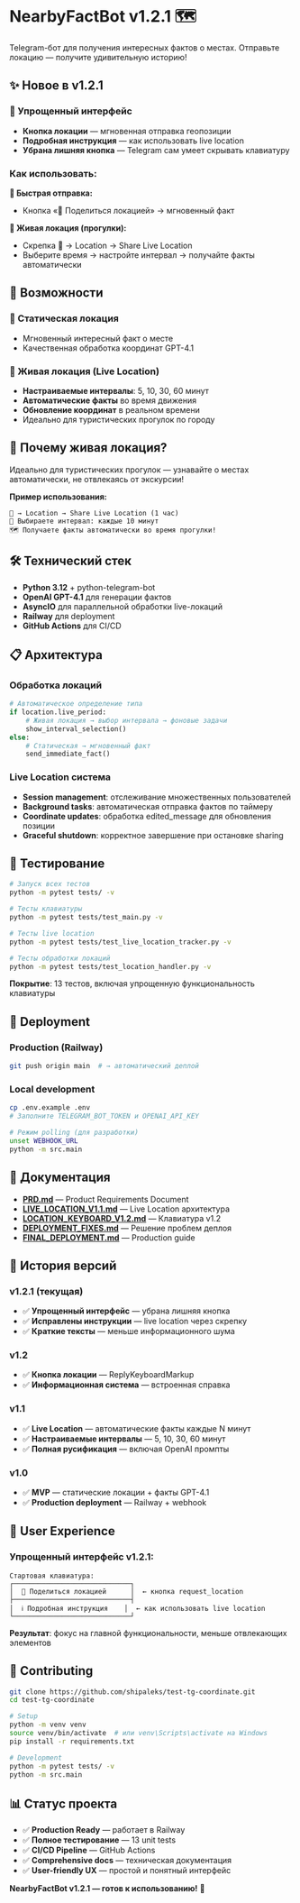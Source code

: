 # NearbyFactBot v1.2.1 🗺️

Telegram-бот для получения интересных фактов о местах. Отправьте локацию — получите удивительную историю!

## ✨ Новое в v1.2.1

### 📍 Упрощенный интерфейс  
- **Кнопка локации** — мгновенная отправка геопозиции
- **Подробная инструкция** — как использовать live location
- **Убрана лишняя кнопка** — Telegram сам умеет скрывать клавиатуру

### Как использовать:

**📍 Быстрая отправка:**
- Кнопка «📍 Поделиться локацией» → мгновенный факт

**🔴 Живая локация (прогулки):**
- Скрепка 📎 → Location → Share Live Location
- Выберите время → настройте интервал → получайте факты автоматически

## 🚀 Возможности

### 📍 Статическая локация
- Мгновенный интересный факт о месте
- Качественная обработка координат GPT-4.1

### 🔴 Живая локация (Live Location)
- **Настраиваемые интервалы**: 5, 10, 30, 60 минут  
- **Автоматические факты** во время движения
- **Обновление координат** в реальном времени
- Идеально для туристических прогулок по городу

## 🎯 Почему живая локация?

Идеально для туристических прогулок — узнавайте о местах автоматически, не отвлекаясь от экскурсии!

**Пример использования:**
```
📎 → Location → Share Live Location (1 час)
🔴 Выбираете интервал: каждые 10 минут  
🗺️ Получаете факты автоматически во время прогулки!
```

## 🛠️ Технический стек

- **Python 3.12** + python-telegram-bot
- **OpenAI GPT-4.1** для генерации фактов
- **AsyncIO** для параллельной обработки live-локаций
- **Railway** для deployment
- **GitHub Actions** для CI/CD

## 📋 Архитектура

### Обработка локаций
```python
# Автоматическое определение типа
if location.live_period:
    # Живая локация → выбор интервала → фоновые задачи
    show_interval_selection()
else:
    # Статическая → мгновенный факт
    send_immediate_fact()
```

### Live Location система
- **Session management**: отслеживание множественных пользователей
- **Background tasks**: автоматическая отправка фактов по таймеру
- **Coordinate updates**: обработка edited_message для обновления позиции
- **Graceful shutdown**: корректное завершение при остановке sharing

## 🧪 Тестирование

```bash
# Запуск всех тестов
python -m pytest tests/ -v

# Тесты клавиатуры  
python -m pytest tests/test_main.py -v

# Тесты live location
python -m pytest tests/test_live_location_tracker.py -v

# Тесты обработки локаций
python -m pytest tests/test_location_handler.py -v
```

**Покрытие**: 13 тестов, включая упрощенную функциональность клавиатуры

## 🚀 Deployment

### Production (Railway)
```bash
git push origin main  # → автоматический деплой
```

### Local development
```bash
cp .env.example .env
# Заполните TELEGRAM_BOT_TOKEN и OPENAI_API_KEY

# Режим polling (для разработки)
unset WEBHOOK_URL  
python -m src.main
```

## 📖 Документация

- **[PRD.md](docs/PRD.md)** — Product Requirements Document
- **[LIVE_LOCATION_V1.1.md](docs/LIVE_LOCATION_V1.1.md)** — Live Location архитектура
- **[LOCATION_KEYBOARD_V1.2.md](docs/LOCATION_KEYBOARD_V1.2.md)** — Клавиатура v1.2
- **[DEPLOYMENT_FIXES.md](docs/DEPLOYMENT_FIXES.md)** — Решение проблем деплоя
- **[FINAL_DEPLOYMENT.md](docs/FINAL_DEPLOYMENT.md)** — Production guide

## 🔄 История версий

### v1.2.1 (текущая)
- ✅ **Упрощенный интерфейс** — убрана лишняя кнопка
- ✅ **Исправлены инструкции** — live location через скрепку
- ✅ **Краткие тексты** — меньше информационного шума

### v1.2  
- ✅ **Кнопка локации** — ReplyKeyboardMarkup
- ✅ **Информационная система** — встроенная справка

### v1.1  
- ✅ **Live Location** — автоматические факты каждые N минут
- ✅ **Настраиваемые интервалы** — 5, 10, 30, 60 минут
- ✅ **Полная русификация** — включая OpenAI промпты

### v1.0
- ✅ **MVP** — статические локации + факты GPT-4.1
- ✅ **Production deployment** — Railway + webhook

## 🌟 User Experience

### Упрощенный интерфейс v1.2.1:
```
Стартовая клавиатура:
┌─────────────────────────────┐
│  📍 Поделиться локацией      │  ← кнопка request_location
├─────────────────────────────┤
│  ℹ️ Подробная инструкция    │  ← как использовать live location
└─────────────────────────────┘
```

**Результат**: фокус на главной функциональности, меньше отвлекающих элементов

## 🤝 Contributing

```bash
git clone https://github.com/shipaleks/test-tg-coordinate.git
cd test-tg-coordinate

# Setup
python -m venv venv
source venv/bin/activate  # или venv\Scripts\activate на Windows
pip install -r requirements.txt

# Development
python -m pytest tests/ -v
python -m src.main
```

## 📊 Статус проекта

- ✅ **Production Ready** — работает в Railway
- ✅ **Полное тестирование** — 13 unit tests
- ✅ **CI/CD Pipeline** — GitHub Actions
- ✅ **Comprehensive docs** — техническая документация
- ✅ **User-friendly UX** — простой и понятный интерфейс

**NearbyFactBot v1.2.1 — готов к использованию!** 🚀 